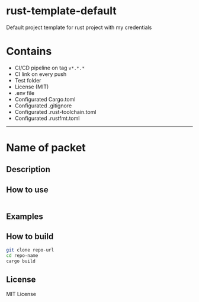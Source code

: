 # rust-template-default
Default project template for rust project with my credentials

# Contains
- CI/CD pipeline on tag `v*.*.*`
- CI link on every push
- Test folder
- License (MIT)
- .env file
- Configurated Cargo.toml
- Configurated .gitignore
- Configurated .rust-toolchain.toml
- Configurated .rustfmt.toml

---

# Name of packet

## Description

## How to use
```sh

```

## Examples

## How to build
```sh
git clone repo-url
cd repo-name
cargo build
```

## License
MIT License
